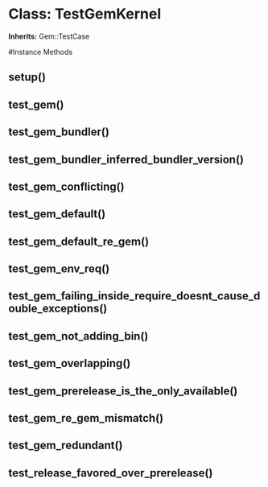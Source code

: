 # Class: TestGemKernel
**Inherits:** Gem::TestCase
    




#Instance Methods
## setup() [](#method-i-setup)

## test_gem() [](#method-i-test_gem)

## test_gem_bundler() [](#method-i-test_gem_bundler)

## test_gem_bundler_inferred_bundler_version() [](#method-i-test_gem_bundler_inferred_bundler_version)

## test_gem_conflicting() [](#method-i-test_gem_conflicting)

## test_gem_default() [](#method-i-test_gem_default)

## test_gem_default_re_gem() [](#method-i-test_gem_default_re_gem)

## test_gem_env_req() [](#method-i-test_gem_env_req)

## test_gem_failing_inside_require_doesnt_cause_double_exceptions() [](#method-i-test_gem_failing_inside_require_doesnt_cause_double_exceptions)

## test_gem_not_adding_bin() [](#method-i-test_gem_not_adding_bin)

## test_gem_overlapping() [](#method-i-test_gem_overlapping)

## test_gem_prerelease_is_the_only_available() [](#method-i-test_gem_prerelease_is_the_only_available)

## test_gem_re_gem_mismatch() [](#method-i-test_gem_re_gem_mismatch)

## test_gem_redundant() [](#method-i-test_gem_redundant)

## test_release_favored_over_prerelease() [](#method-i-test_release_favored_over_prerelease)

